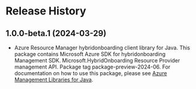# Release History

## 1.0.0-beta.1 (2024-03-29)

- Azure Resource Manager hybridonboarding client library for Java. This package contains Microsoft Azure SDK for hybridonboarding Management SDK. Microsoft.HybridOnboarding Resource Provider management API. Package tag package-preview-2024-06. For documentation on how to use this package, please see [Azure Management Libraries for Java](https://aka.ms/azsdk/java/mgmt).

